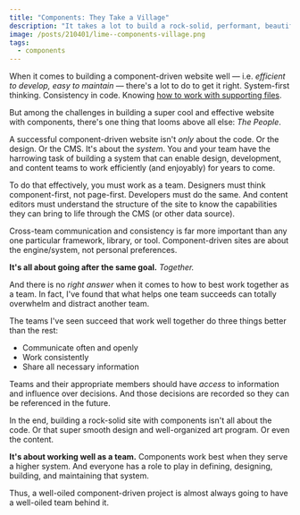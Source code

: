 ```yaml
---
title: "Components: They Take a Village"
description: "It takes a lot to build a rock-solid, performant, beautiful, well-organized, component-driven site. But there's one thing that matters more than the rest."
image: /posts/210401/lime--components-village.png
tags:
  - components
---
```


When it comes to building a component-driven website well — i.e. _efficient to develop, easy to maintain_ — there's a lot to do to get it right. System-first thinking. Consistency in code. Knowing [how to work with supporting files](/posts/organize-components-by-keeping-related-files-close/).

But among the challenges in building a super cool and effective website with components, there's one thing that looms above all else: _The People_.

A successful component-driven website isn't _only_ about the code. Or the design. Or the CMS. It's about the _system_. You and your team have the harrowing task of building a system that can enable design, development, and content teams to work efficiently (and enjoyably) for years to come.

To do that effectively, you must work as a team. Designers must think component-first, not page-first. Developers must do the same. And content editors must understand the structure of the site to know the capabilities they can bring to life through the CMS (or other data source).

Cross-team communication and consistency is far more important than any one particular framework, library, or tool. Component-driven sites are about the engine/system, not personal preferences.

**It's all about going after the same goal.** _Together._

And there is no _right answer_ when it comes to how to best work together as a team. In fact, I've found that what helps one team succeeds can totally overwhelm and distract another team.

The teams I've seen succeed that work well together do three things better than the rest:

- Communicate often and openly
- Work consistently
- Share all necessary information

Teams and their appropriate members should have _access_ to information and influence over decisions. And those decisions are recorded so they can be referenced in the future.

In the end, building a rock-solid site with components isn't all about the code. Or that super smooth design and well-organized art program. Or even the content.

**It's about working well as a team.** Components work best when they serve a higher system. And everyone has a role to play in defining, designing, building, and maintaining that system.

Thus, a well-oiled component-driven project is almost always going to have a well-oiled team behind it.
